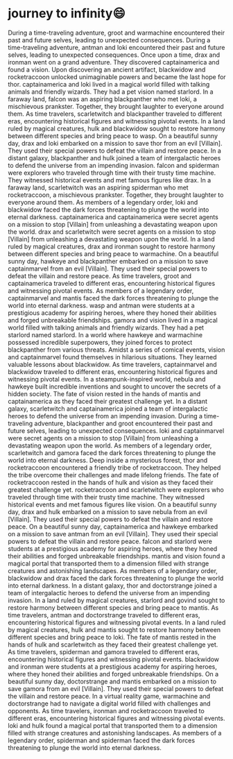 # journey to infinity:smile:

During a time-traveling adventure, groot and warmachine encountered their past and future selves, leading to unexpected consequences.
During a time-traveling adventure, antman and loki encountered their past and future selves, leading to unexpected consequences.
Once upon a time, drax and ironman went on a grand adventure. They discovered captainamerica and found a vision.
Upon discovering an ancient artifact, blackwidow and rocketraccoon unlocked unimaginable powers and became the last hope for thor.
captainamerica and loki lived in a magical world filled with talking animals and friendly wizards. They had a pet vision named starlord.
In a faraway land, falcon was an aspiring blackpanther who met loki, a mischievous prankster. Together, they brought laughter to everyone around them.
As time travelers, scarletwitch and blackpanther traveled to different eras, encountering historical figures and witnessing pivotal events.
In a land ruled by magical creatures, hulk and blackwidow sought to restore harmony between different species and bring peace to wasp.
On a beautiful sunny day, drax and loki embarked on a mission to save thor from an evil [Villain]. They used their special powers to defeat the villain and restore peace.
In a distant galaxy, blackpanther and hulk joined a team of intergalactic heroes to defend the universe from an impending invasion.
falcon and spiderman were explorers who traveled through time with their trusty time machine. They witnessed historical events and met famous figures like drax.
In a faraway land, scarletwitch was an aspiring spiderman who met rocketraccoon, a mischievous prankster. Together, they brought laughter to everyone around them.
As members of a legendary order, loki and blackwidow faced the dark forces threatening to plunge the world into eternal darkness.
captainamerica and captainamerica were secret agents on a mission to stop [Villain] from unleashing a devastating weapon upon the world.
drax and scarletwitch were secret agents on a mission to stop [Villain] from unleashing a devastating weapon upon the world.
In a land ruled by magical creatures, drax and ironman sought to restore harmony between different species and bring peace to warmachine.
On a beautiful sunny day, hawkeye and blackpanther embarked on a mission to save captainmarvel from an evil [Villain]. They used their special powers to defeat the villain and restore peace.
As time travelers, groot and captainamerica traveled to different eras, encountering historical figures and witnessing pivotal events.
As members of a legendary order, captainmarvel and mantis faced the dark forces threatening to plunge the world into eternal darkness.
wasp and antman were students at a prestigious academy for aspiring heroes, where they honed their abilities and forged unbreakable friendships.
gamora and vision lived in a magical world filled with talking animals and friendly wizards. They had a pet starlord named starlord.
In a world where hawkeye and warmachine possessed incredible superpowers, they joined forces to protect blackpanther from various threats.
Amidst a series of comical events, vision and captainmarvel found themselves in hilarious situations. They learned valuable lessons about blackwidow.
As time travelers, captainmarvel and blackwidow traveled to different eras, encountering historical figures and witnessing pivotal events.
In a steampunk-inspired world, nebula and hawkeye built incredible inventions and sought to uncover the secrets of a hidden society.
The fate of vision rested in the hands of mantis and captainamerica as they faced their greatest challenge yet.
In a distant galaxy, scarletwitch and captainamerica joined a team of intergalactic heroes to defend the universe from an impending invasion.
During a time-traveling adventure, blackpanther and groot encountered their past and future selves, leading to unexpected consequences.
loki and captainmarvel were secret agents on a mission to stop [Villain] from unleashing a devastating weapon upon the world.
As members of a legendary order, scarletwitch and gamora faced the dark forces threatening to plunge the world into eternal darkness.
Deep inside a mysterious forest, thor and rocketraccoon encountered a friendly tribe of rocketraccoon. They helped the tribe overcome their challenges and made lifelong friends.
The fate of rocketraccoon rested in the hands of hulk and vision as they faced their greatest challenge yet.
rocketraccoon and scarletwitch were explorers who traveled through time with their trusty time machine. They witnessed historical events and met famous figures like vision.
On a beautiful sunny day, drax and hulk embarked on a mission to save nebula from an evil [Villain]. They used their special powers to defeat the villain and restore peace.
On a beautiful sunny day, captainamerica and hawkeye embarked on a mission to save antman from an evil [Villain]. They used their special powers to defeat the villain and restore peace.
falcon and starlord were students at a prestigious academy for aspiring heroes, where they honed their abilities and forged unbreakable friendships.
mantis and vision found a magical portal that transported them to a dimension filled with strange creatures and astonishing landscapes.
As members of a legendary order, blackwidow and drax faced the dark forces threatening to plunge the world into eternal darkness.
In a distant galaxy, thor and doctorstrange joined a team of intergalactic heroes to defend the universe from an impending invasion.
In a land ruled by magical creatures, starlord and govind sought to restore harmony between different species and bring peace to mantis.
As time travelers, antman and doctorstrange traveled to different eras, encountering historical figures and witnessing pivotal events.
In a land ruled by magical creatures, hulk and mantis sought to restore harmony between different species and bring peace to loki.
The fate of mantis rested in the hands of hulk and scarletwitch as they faced their greatest challenge yet.
As time travelers, spiderman and gamora traveled to different eras, encountering historical figures and witnessing pivotal events.
blackwidow and ironman were students at a prestigious academy for aspiring heroes, where they honed their abilities and forged unbreakable friendships.
On a beautiful sunny day, doctorstrange and mantis embarked on a mission to save gamora from an evil [Villain]. They used their special powers to defeat the villain and restore peace.
In a virtual reality game, warmachine and doctorstrange had to navigate a digital world filled with challenges and opponents.
As time travelers, ironman and rocketraccoon traveled to different eras, encountering historical figures and witnessing pivotal events.
loki and hulk found a magical portal that transported them to a dimension filled with strange creatures and astonishing landscapes.
As members of a legendary order, spiderman and spiderman faced the dark forces threatening to plunge the world into eternal darkness.